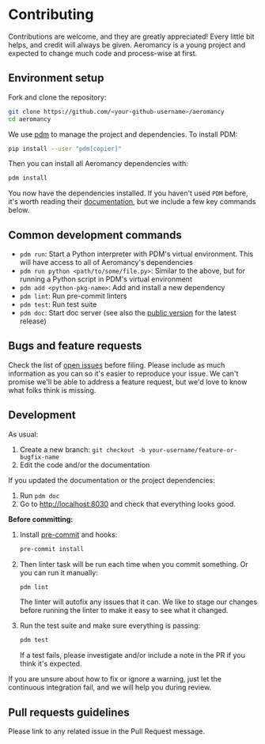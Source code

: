 # Contributing

Contributions are welcome, and they are greatly appreciated! Every little bit
helps, and credit will always be given. Aeromancy is a young project and
expected to change much code and process-wise at first.

## Environment setup

Fork and clone the repository:

```bash
git clone https://github.com/<your-github-username>/aeromancy
cd aeromancy
```

We use [pdm](https://pdm.fming.dev) to manage the project and dependencies. To install PDM:

```bash
pip install --user "pdm[copier]"
```

Then you can install all Aeromancy dependencies with:

```bash
pdm install
```

You now have the dependencies installed. If you haven't used `PDM` before, it's
worth reading their [documentation](https://pdm-project.org/en/stable/), but we
include a few key commands below.

## Common development commands

- `pdm run`: Start a Python interpreter with PDM's virtual environment. This
  will have access to all of Aeromancy's dependencies
- `pdm run python <path/to/some/file.py>`: Similar to the above, but for running
  a Python script in PDM's virtual environment
- `pdm add <python-pkg-name>`: Add and install a new dependency
- `pdm lint`: Run pre-commit linters
- `pdm test`: Run test suite
- `pdm doc`: Start doc server (see also the [public
  version](https://quant-aq.github.io/aeromancy/) for the latest release)

## Bugs and feature requests

Check the list of [open issues](https://github.com/quant-aq/aeromancy/issues)
before filing. Please include as much information as you can so it's easier to
reproduce your issue. We can't promise we'll be able to address a feature
request, but we'd love to know what folks think is missing.

## Development

As usual:

1. Create a new branch: `git checkout -b your-username/feature-or-bugfix-name`
1. Edit the code and/or the documentation

If you updated the documentation or the project dependencies:

1. Run `pdm doc`
1. Go to <http://localhost:8030> and check that everything looks good.

**Before committing:**

1. Install [pre-commit](https://pre-commit.com/) and hooks:

   ```bash
   pre-commit install
   ```

1. Then linter task will be run each time when you commit something. Or you can run it manually:

   ```bash
   pdm lint
   ```

   The linter will autofix any issues that it can. We like to stage our changes
   before running the linter to make it easy to see what it changed.

1. Run the test suite and make sure everything is passing:

   ```bash
   pdm test
   ```

   If a test fails, please investigate and/or include a note in the PR if you think it's expected.

If you are unsure about how to fix or ignore a warning,
just let the continuous integration fail,
and we will help you during review.

## Pull requests guidelines

Please link to any related issue in the Pull Request message.
